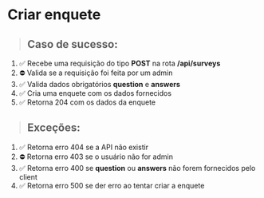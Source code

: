 # Criar enquete

> ## Caso de sucesso:
1. ✅️ Recebe uma requisição do tipo **POST** na rota **/api/surveys**
1. ⛔️ Valida se a requisição foi feita por um admin
1. ✅️ Valida dados obrigatórios **question** e **answers**
1. ✅️ Cria uma enquete com os dados fornecidos
1. ✅ Retorna 204 com os dados da enquete

> ## Exceções:
1. ✅️ Retorna erro 404 se a API não existir
1. ⛔️ Retorna erro 403 se o usuário não for admin
1. ✅ Retorna erro 400 se **question** ou **answers** não forem fornecidos pelo client
1. ✅ Retorna erro 500 se der erro ao tentar criar a enquete
